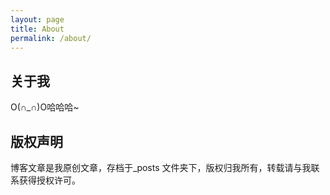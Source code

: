 ```yaml
---
layout: page
title: About
permalink: /about/
---
```

## 关于我

O(∩_∩)O哈哈哈~

## 版权声明

博客文章是我原创文章，存档于_posts 文件夹下，版权归我所有，转载请与我联系获得授权许可。
